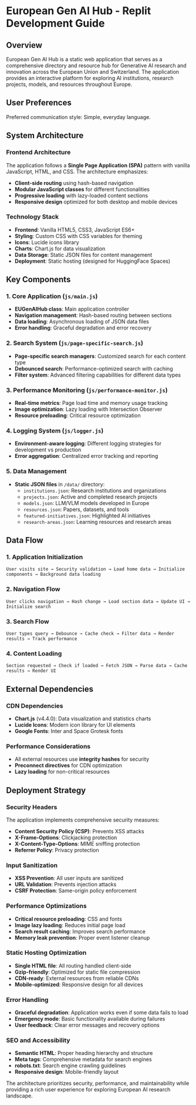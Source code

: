 # European Gen AI Hub - Replit Development Guide

## Overview

European Gen AI Hub is a static web application that serves as a comprehensive directory and resource hub for Generative AI research and innovation across the European Union and Switzerland. The application provides an interactive platform for exploring AI institutions, research projects, models, and resources throughout Europe.

## User Preferences

Preferred communication style: Simple, everyday language.

## System Architecture

### Frontend Architecture
The application follows a **Single Page Application (SPA)** pattern with vanilla JavaScript, HTML, and CSS. The architecture emphasizes:

- **Client-side routing** using hash-based navigation
- **Modular JavaScript classes** for different functionalities
- **Progressive loading** with lazy-loaded content sections
- **Responsive design** optimized for both desktop and mobile devices

### Technology Stack
- **Frontend**: Vanilla HTML5, CSS3, JavaScript ES6+
- **Styling**: Custom CSS with CSS variables for theming
- **Icons**: Lucide icons library
- **Charts**: Chart.js for data visualization
- **Data Storage**: Static JSON files for content management
- **Deployment**: Static hosting (designed for HuggingFace Spaces)

## Key Components

### 1. Core Application (`js/main.js`)
- **EUGenAIHub class**: Main application controller
- **Navigation management**: Hash-based routing between sections
- **Data loading**: Asynchronous loading of JSON data files
- **Error handling**: Graceful degradation and error recovery

### 2. Search System (`js/page-specific-search.js`)
- **Page-specific search managers**: Customized search for each content type
- **Debounced search**: Performance-optimized search with caching
- **Filter system**: Advanced filtering capabilities for different data types

### 3. Performance Monitoring (`js/performance-monitor.js`)
- **Real-time metrics**: Page load time and memory usage tracking
- **Image optimization**: Lazy loading with Intersection Observer
- **Resource preloading**: Critical resource optimization

### 4. Logging System (`js/logger.js`)
- **Environment-aware logging**: Different logging strategies for development vs production
- **Error aggregation**: Centralized error tracking and reporting

### 5. Data Management
- **Static JSON files** in `/data/` directory:
  - `institutions.json`: Research institutions and organizations
  - `projects.json`: Active and completed research projects
  - `models.json`: LLM/VLM models developed in Europe
  - `resources.json`: Papers, datasets, and tools
  - `featured-initiatives.json`: Highlighted AI initiatives
  - `research-areas.json`: Learning resources and research areas

## Data Flow

### 1. Application Initialization
```
User visits site → Security validation → Load home data → Initialize components → Background data loading
```

### 2. Navigation Flow
```
User clicks navigation → Hash change → Load section data → Update UI → Initialize search
```

### 3. Search Flow
```
User types query → Debounce → Cache check → Filter data → Render results → Track performance
```

### 4. Content Loading
```
Section requested → Check if loaded → Fetch JSON → Parse data → Cache results → Render UI
```

## External Dependencies

### CDN Dependencies
- **Chart.js** (v4.4.0): Data visualization and statistics charts
- **Lucide Icons**: Modern icon library for UI elements
- **Google Fonts**: Inter and Space Grotesk fonts

### Performance Considerations
- All external resources use **integrity hashes** for security
- **Preconnect directives** for CDN optimization
- **Lazy loading** for non-critical resources

## Deployment Strategy

### Security Headers
The application implements comprehensive security measures:
- **Content Security Policy (CSP)**: Prevents XSS attacks
- **X-Frame-Options**: Clickjacking protection
- **X-Content-Type-Options**: MIME sniffing protection
- **Referrer Policy**: Privacy protection

### Input Sanitization
- **XSS Prevention**: All user inputs are sanitized
- **URL Validation**: Prevents injection attacks
- **CSRF Protection**: Same-origin policy enforcement

### Performance Optimizations
- **Critical resource preloading**: CSS and fonts
- **Image lazy loading**: Reduces initial page load
- **Search result caching**: Improves search performance
- **Memory leak prevention**: Proper event listener cleanup

### Static Hosting Optimization
- **Single HTML file**: All routing handled client-side
- **Gzip-friendly**: Optimized for static file compression
- **CDN-ready**: External resources from reliable CDNs
- **Mobile-optimized**: Responsive design for all devices

### Error Handling
- **Graceful degradation**: Application works even if some data fails to load
- **Emergency mode**: Basic functionality available during failures
- **User feedback**: Clear error messages and recovery options

### SEO and Accessibility
- **Semantic HTML**: Proper heading hierarchy and structure
- **Meta tags**: Comprehensive metadata for search engines
- **robots.txt**: Search engine crawling guidelines
- **Responsive design**: Mobile-friendly layout

The architecture prioritizes security, performance, and maintainability while providing a rich user experience for exploring European AI research landscape.